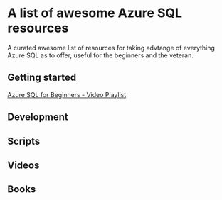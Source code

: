 # A list of awesome Azure SQL resources

A curated awesome list of resources for taking advtange of everything Azure SQL as to offer, useful for the beginners and the veteran.

## Getting started

[Azure SQL for Beginners - Video Playlist](https://www.youtube.com/playlist?list=PLlrxD0HtieHi5c9-i_Dnxw9vxBY-TqaeN&_lrsc=b0140d7c-6896-492f-a931-236cdf0858c8)

## Development

## Scripts

## Videos

## Books





